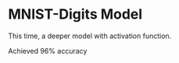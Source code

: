 # MNIST-Digits Model

<p>This time, a deeper model with activation function.</p>
<p>Achieved 96% accuracy</p>